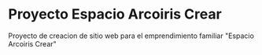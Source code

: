 # Proyecto Espacio Arcoiris Crear

Proyecto de creacion de sitio web para el emprendimiento familiar "Espacio Arcoiris Crear"
